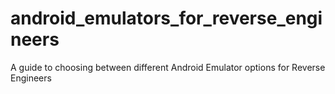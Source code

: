 # android_emulators_for_reverse_engineers
A guide to choosing between different Android Emulator options for Reverse Engineers
